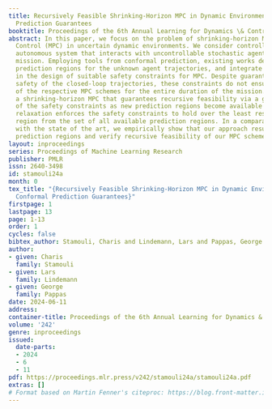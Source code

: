 ```yaml
---
title: Recursively Feasible Shrinking-Horizon MPC in Dynamic Environments with Conformal
  Prediction Guarantees
booktitle: Proceedings of the 6th Annual Learning for Dynamics \& Control Conference
abstract: In this paper, we focus on the problem of shrinking-horizon Model Predictive
  Control (MPC) in uncertain dynamic environments. We consider controlling a deterministic
  autonomous system that interacts with uncontrollable stochastic agents during its
  mission. Employing tools from conformal prediction, existing works derive high-confidence
  prediction regions for the unknown agent trajectories, and integrate these regions
  in the design of suitable safety constraints for MPC. Despite guaranteeing probabilistic
  safety of the closed-loop trajectories, these constraints do not ensure feasibility
  of the respective MPC schemes for the entire duration of the mission. We propose
  a shrinking-horizon MPC that guarantees recursive feasibility via a gradual relaxation
  of the safety constraints as new prediction regions become available online. This
  relaxation enforces the safety constraints to hold over the least restrictive prediction
  region from the set of all available prediction regions. In a comparative case study
  with the state of the art, we empirically show that our approach results in tighter
  prediction regions and verify recursive feasibility of our MPC scheme.
layout: inproceedings
series: Proceedings of Machine Learning Research
publisher: PMLR
issn: 2640-3498
id: stamouli24a
month: 0
tex_title: "{Recursively Feasible Shrinking-Horizon MPC in Dynamic Environments with
  Conformal Prediction Guarantees}"
firstpage: 1
lastpage: 13
page: 1-13
order: 1
cycles: false
bibtex_author: Stamouli, Charis and Lindemann, Lars and Pappas, George
author:
- given: Charis
  family: Stamouli
- given: Lars
  family: Lindemann
- given: George
  family: Pappas
date: 2024-06-11
address:
container-title: Proceedings of the 6th Annual Learning for Dynamics & Control Conference
volume: '242'
genre: inproceedings
issued:
  date-parts:
  - 2024
  - 6
  - 11
pdf: https://proceedings.mlr.press/v242/stamouli24a/stamouli24a.pdf
extras: []
# Format based on Martin Fenner's citeproc: https://blog.front-matter.io/posts/citeproc-yaml-for-bibliographies/
---
```

